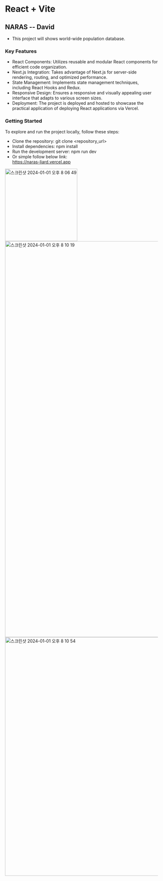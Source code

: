 # React + Vite

## NARAS -- David

- This project will shows world-wide population database.

### Key Features

- React Components:
  Utilizes reusable and modular React components for efficient code organization.
- Next.js Integration:
  Takes advantage of Next.js for server-side rendering, routing, and optimized performance.
- State Management:
  Implements state management techniques, including React Hooks and Redux.
- Responsive Design:
  Ensures a responsive and visually appealing user interface that adapts to various screen sizes.
- Deployment:
  The project is deployed and hosted to showcase the practical application of deploying React applications via Vercel.

### Getting Started

To explore and run the project locally, follow these steps:

- Clone the repository: git clone <repository_url>
- Install dependencies: npm install
- Run the development server: npm run dev
- Or simple follow below link:<br>
  https://naras-liard.vercel.app
<img width="238" alt="스크린샷 2024-01-01 오후 8 06 49" src="https://github.com/Na-David/react-/assets/45887454/85851ba0-0002-434a-90d0-ee5c2c1e69c8">
<img width="1301" alt="스크린샷 2024-01-01 오후 8 10 19" src="https://github.com/Na-David/react-/assets/45887454/b8291c72-9d9d-471c-b98e-053227d06be5">
<img width="784" alt="스크린샷 2024-01-01 오후 8 10 54" src="https://github.com/Na-David/react-/assets/45887454/45c275b6-9053-4c1c-8488-d9a1a62e9cf7">
